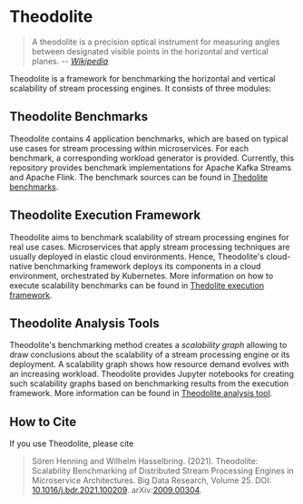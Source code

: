 # Theodolite

> A theodolite is a precision optical instrument for measuring angles between designated visible points in the horizontal and vertical planes.  -- <cite>[Wikipedia](https://en.wikipedia.org/wiki/Theodolite)</cite>

Theodolite is a framework for benchmarking the horizontal and vertical scalability of stream processing engines. It consists of three modules:

## Theodolite Benchmarks

Theodolite contains 4 application benchmarks, which are based on typical use cases for stream processing within microservices. For each benchmark, a corresponding workload generator is provided. Currently, this repository provides benchmark implementations for Apache Kafka Streams and Apache Flink. The benchmark sources can be found in [Thedolite benchmarks](benchmarks).


## Theodolite Execution Framework

Theodolite aims to benchmark scalability of stream processing engines for real use cases. Microservices that apply stream processing techniques are usually deployed in elastic cloud environments. Hence, Theodolite's cloud-native benchmarking framework deploys its components in a cloud environment, orchestrated by Kubernetes. More information on how to execute scalability benchmarks can be found in [Thedolite execution framework](execution).


## Theodolite Analysis Tools

Theodolite's benchmarking method creates a *scalability graph* allowing to draw conclusions about the scalability of a stream processing engine or its deployment. A scalability graph shows how resource demand evolves with an increasing workload. Theodolite provides Jupyter notebooks for creating such scalability graphs based on benchmarking results from the execution framework. More information can be found in [Theodolite analysis tool](analysis).


## How to Cite

If you use Theodolite, please cite

> Sören Henning and Wilhelm Hasselbring. (2021). Theodolite: Scalability Benchmarking of Distributed Stream Processing Engines in Microservice Architectures. Big Data Research, Volume 25. DOI: [10.1016/j.bdr.2021.100209](https://doi.org/10.1016/j.bdr.2021.100209). arXiv:[2009.00304](https://arxiv.org/abs/2009.00304).
